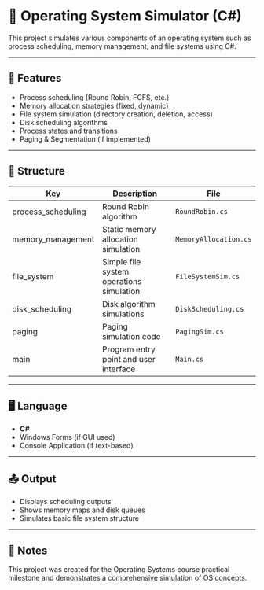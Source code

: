 # 🧠 Operating System Simulator (C#)

This project simulates various components of an operating system such as process scheduling, memory management, and file systems using C#.

---

## 📌 Features

- Process scheduling (Round Robin, FCFS, etc.)
- Memory allocation strategies (fixed, dynamic)
- File system simulation (directory creation, deletion, access)
- Disk scheduling algorithms
- Process states and transitions
- Paging & Segmentation (if implemented)

---

## 📁 Structure 
| Key | Description | File |
|-----|-------------|------|
| process_scheduling | Round Robin algorithm | `RoundRobin.cs` |
| memory_management | Static memory allocation simulation | `MemoryAllocation.cs` |
| file_system | Simple file system operations simulation | `FileSystemSim.cs` |
| disk_scheduling | Disk algorithm simulations | `DiskScheduling.cs` |
| paging | Paging simulation code | `PagingSim.cs` |
| main | Program entry point and user interface | `Main.cs` |

---

## 🖥️ Language

- **C#**
- Windows Forms (if GUI used)
- Console Application (if text-based)

---

## 📤 Output

- Displays scheduling outputs
- Shows memory maps and disk queues
- Simulates basic file system structure

---


## 📌 Notes

This project was created for the Operating Systems course practical milestone and demonstrates a comprehensive simulation of OS concepts.

